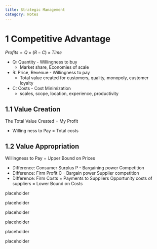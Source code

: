 ```yaml
---
title: Strategic Management
category: Notes
---
```


# 1 Competitive Advantage

$Profits = Q \times (R-C)\times Time$

- Q: Quantity - Willingness to buy 
  - Market share, Economies of scale
- R: Price, Revenue - Willingness to pay
  - Total value created for customers, quality, monopoly, customer loyalty
- C: Costs - Cost Minimization
  - scales, scope, location, experience, productivity

## 1.1 Value Creation

The Total Value Created = My Profit    

- Willing ness to Pay = Total costs 

## 1.2 Value Appropriation

Willingness to Pay = Upper Bound on Prices
- Difference: Consumer Surplus
P - Bargaining power Competition
- Difference: Firm Profit
C - Bargain power Supplier competition
- Difference: Firm Costs = Payments to Suppliers
Opportunity costs of suppliers = Lower Bound on Costs




placeholder

placeholder

placeholder

placeholder

placeholder

placeholder
